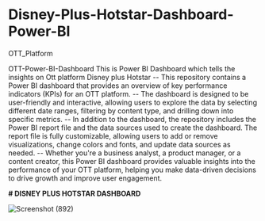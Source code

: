 # Disney-Plus-Hotstar-Dashboard-Power-BI
OTT_Platform


OTT-Power-BI-Dashboard
This is Power BI Dashboard which tells the insights on Ott platform  Disney plus Hotstar -- This repository contains a Power BI dashboard that provides an overview of key performance indicators (KPIs) for an OTT platform.
-- The dashboard is designed to be user-friendly and interactive, allowing users to explore the data by selecting different date ranges, filtering by content type, and drilling down into specific metrics. 
-- In addition to the dashboard, the repository includes the Power BI report file and the data sources used to create the dashboard. The report file is fully customizable, allowing users to add or remove visualizations, change colors and fonts, and update data sources as needed.
-- Whether you're a business analyst, a product manager, or a content creator, this Power BI dashboard provides valuable insights into the performance of your OTT platform, helping you make data-driven decisions to drive growth and improve user engagement.

****# DISNEY PLUS HOTSTAR DASHBOARD****




![Screenshot (892)](https://github.com/Swati-Latta/Disney-Plus-Hotstar-Dashboard-Power-BI/assets/134490572/3f79024b-3cdb-4d57-80ed-6a889ab4fa9c)
